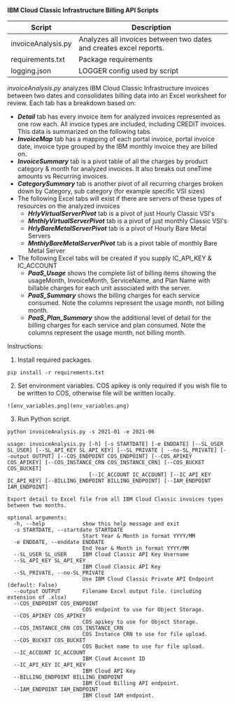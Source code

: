 **IBM Cloud Classic Infrastructure Billing API Scripts**

Script | Description
------ | -----------
invoiceAnalysis.py | Analyzes all invoices between two dates and creates excel reports.
requirements.txt | Package requirements
logging.json | LOGGER config used by script

*invoiceAnalysis.py* analyzes IBM Cloud Classic Infrastructure invoices between two dates and consolidates billing data into an
Excel worksheet for review.  Each tab has a breakdown based on:

   - ***Detail*** tab has every invoice item for analyzed invoices represented as one row each.  All invoice types are included, including CREDIT invoices.  This data is summarized on the following tabs.
   - ***InvoiceMap*** tab has a mapping of each portal invoice, portal invoice date, invoice type grouped by the IBM monthly invoice they are billed on.
   - ***InvoiceSummary*** tab is a pivot table of all the charges by product category & month for analyzed invoices. It also breaks out oneTime amounts vs Recurring invoices.
   - ***CategorySummary*** tab is another pivot of all recurring charges broken down by Category, sub category (for example specific VSI sizes)
   - The following Excel tabs will exist if there are servers of these types of resources on the analyzed invoices
     - ***HrlyVirtualServerPivot*** tab is a pivot of just Hourly Classic VSI's
     - ***MnthlyVirtualServerPivot*** tab is a pivot of just monthly Classic VSI's
     - ***HrlyBareMetalServerPivot*** tab is a pivot of Hourly Bare Metal Servers
     - ***MnthlyBareMetalServerPivot*** tab is a pivot table of monthly Bare Metal Server
   - The following Excel tabs will be created if you supply IC_API_KEY & IC_ACCOUNT
     - ***PaaS_Usage*** shows the complete list of billing items showing the usageMonth, InvoiceMonth, ServiceName, and Plan Name with billable charges for each unit associated with the server. 
     - ***PaaS_Summary*** shows the billing charges for each service consumed.  Note the columns represent the usage month, not billing month. 
     - ***PaaS_Plan_Summary*** show the additional level of detail for the billing charges for each service and plan consumed.  Note the columns represent the usage month, not billing month.


Instructions:

1. Install required packages.  
````
pip install -r requirements.txt
````
2.  Set environment variables. COS apikey is only required if you wish file to be written to COS, otherwise file will be written locally.
```bazaar
![env_variables.png](env_variables.png)
```

3.  Run Python script.
```bazaar
python invoiceAnalysis.py -s 2021-01 -e 2021-06
```

```bazaar
usage: invoiceAnalysis.py [-h] [-s STARTDATE] [-e ENDDATE] [--SL_USER SL_USER] [--SL_API_KEY SL_API_KEY] [--SL_PRIVATE | --no-SL_PRIVATE] [--output OUTPUT] [--COS_ENDPOINT COS_ENDPOINT] [--COS_APIKEY COS_APIKEY] [--COS_INSTANCE_CRN COS_INSTANCE_CRN] [--COS_BUCKET COS_BUCKET]
                          [--IC_ACCOUNT IC_ACCOUNT] [--IC_API_KEY IC_API_KEY] [--BILLING_ENDPOINT BILLING_ENDPOINT] [--IAM_ENDPOINT IAM_ENDPOINT]

Export detail to Excel file from all IBM Cloud Classic invoices types between two months.

optional arguments:
  -h, --help            show this help message and exit
  -s STARTDATE, --startdate STARTDATE
                        Start Year & Month in format YYYY/MM
  -e ENDDATE, --enddate ENDDATE
                        End Year & Month in format YYYY/MM
  --SL_USER SL_USER     IBM Cloud Classic API Key Username
  --SL_API_KEY SL_API_KEY
                        IBM Cloud Classic API Key
  --SL_PRIVATE, --no-SL_PRIVATE
                        Use IBM Cloud Classic Private API Endpoint (default: False)
  --output OUTPUT       Filename Excel output file. (including extension of .xlsx)
  --COS_ENDPOINT COS_ENDPOINT
                        COS endpoint to use for Object Storage.
  --COS_APIKEY COS_APIKEY
                        COS apikey to use for Object Storage.
  --COS_INSTANCE_CRN COS_INSTANCE_CRN
                        COS Instance CRN to use for file upload.
  --COS_BUCKET COS_BUCKET
                        COS Bucket name to use for file upload.
  --IC_ACCOUNT IC_ACCOUNT
                        IBM Cloud Account ID
  --IC_API_KEY IC_API_KEY
                        IBM Cloud API Key
  --BILLING_ENDPOINT BILLING_ENDPOINT
                        IBM Cloud Billing API endpoint.
  --IAM_ENDPOINT IAM_ENDPOINT
                        IBM Cloud IAM endpoint.

```
